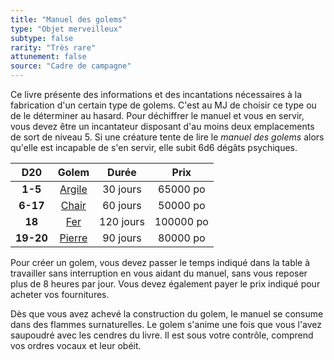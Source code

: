 ```yaml
---
title: "Manuel des golems"
type: "Objet merveilleux"
subtype: false
rarity: "Très rare"
attunement: false
source: "Cadre de campagne"
---
```

Ce livre présente des informations et des incantations nécessaires à la fabrication d'un certain type de golems. C'est au MJ de choisir ce type ou de le déterminer au hasard. Pour déchiffrer le manuel et vous en servir, vous devez être un incantateur disposant d'au moins deux emplacements de sort de niveau 5. Si une créature tente de lire le _manuel des golems_ alors qu'elle est incapable de s'en servir, elle subit 6d6 dégâts psychiques.

|D20|Golem|Durée|Prix|
|:-:|:-:|:-:|:-:|
|**1-5**|[Argile](/bestiaire/golem-dargile)|30 jours|65000 po|
|**6-17**|[Chair](/bestiaire/golem-de-chair)|60 jours|50000 po|
|**18**|[Fer](/bestiaire/golem-de-fer)|120 jours|100000 po|
|**19-20**|[Pierre](/bestiaire/golem-de-pierre)|90 jours|80000 po|

Pour créer un golem, vous devez passer le temps indiqué dans la table à travailler sans interruption en vous aidant du manuel, sans vous reposer plus de 8 heures par jour. Vous devez également payer le prix indiqué pour acheter vos fournitures.

Dès que vous avez achevé la construction du golem, le manuel se consume dans des flammes surnaturelles. Le golem s'anime une fois que vous l'avez saupoudré avec les cendres du livre. Il est sous votre contrôle, comprend vos ordres vocaux et leur obéit.
